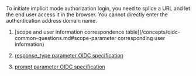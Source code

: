 <IntegrationDetailCard title="Splice login authorization link">

To initiate implicit mode authorization login, you need to splice a URL and let the end user access it in the browser. You cannot directly enter the authentication address domain name.

<StackSelector snippet="build-url" selectLabel="Select language" :order="['javascript', 'curl']"/>

1. [scope and user information correspondence table](/concepts/oidc-common-questions.md#scope-parameter corresponding user information)

2. [response_type parameter OIDC specification](https://openid.net/specs/openid-connect-core-1_0.html#AuthRequest)

3. [prompt parameter OIDC specification](https://openid.net/specs/openid-connect-core-1_0.html#AuthRequest)

</IntegrationDetailCard>
